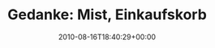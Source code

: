 ---
retweeted: false
source: <a href="http://twitter.com" rel="nofollow">Twitter Web Client</a>
entities:
  hashtags: []
  symbols: []
  user_mentions: []
  urls: []
display_text_range:
- '0'
- '111'
favorite_count: '0'
id_str: '21336254294'
truncated: false
retweet_count: '0'
id: '21336254294'
created_at: Mon Aug 16 18:40:29 +0000 2010
favorited: false
full_text: '1. Gedanke: Mist, Einkaufskorb vergessen. 2. Gedanke: Yeah Plane vom Freakstock
  dabei http://twitpic.com/2fdorw'
lang: de
tags:
- pesos:twitter
date: '2010-08-16T18:40:29+00:00'
src: https://twitter.com/bascht/status/21336254294
original_url: https://twitter.com/bascht/status/21336254294
type: twitter_tweet
text: '1. Gedanke: Mist, Einkaufskorb vergessen. 2. Gedanke: Yeah Plane vom Freakstock
  dabei http://twitpic.com/2fdorw'
title: '1. Gedanke: Mist, Einkaufskorb '

---